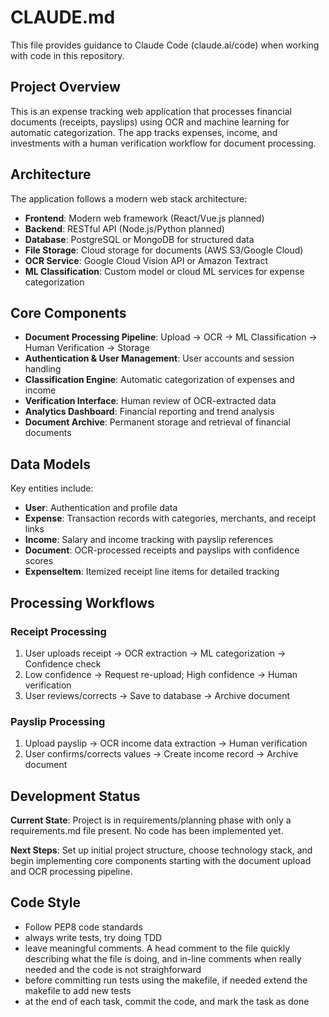 # CLAUDE.md

This file provides guidance to Claude Code (claude.ai/code) when working with code in this repository.

## Project Overview

This is an expense tracking web application that processes financial documents (receipts, payslips) using OCR and machine learning for automatic categorization. The app tracks expenses, income, and investments with a human verification workflow for document processing.

## Architecture

The application follows a modern web stack architecture:

- **Frontend**: Modern web framework (React/Vue.js planned)
- **Backend**: RESTful API (Node.js/Python planned) 
- **Database**: PostgreSQL or MongoDB for structured data
- **File Storage**: Cloud storage for documents (AWS S3/Google Cloud)
- **OCR Service**: Google Cloud Vision API or Amazon Textract
- **ML Classification**: Custom model or cloud ML services for expense categorization

## Core Components

- **Document Processing Pipeline**: Upload → OCR → ML Classification → Human Verification → Storage
- **Authentication & User Management**: User accounts and session handling
- **Classification Engine**: Automatic categorization of expenses and income
- **Verification Interface**: Human review of OCR-extracted data
- **Analytics Dashboard**: Financial reporting and trend analysis
- **Document Archive**: Permanent storage and retrieval of financial documents

## Data Models

Key entities include:
- **User**: Authentication and profile data
- **Expense**: Transaction records with categories, merchants, and receipt links
- **Income**: Salary and income tracking with payslip references  
- **Document**: OCR-processed receipts and payslips with confidence scores
- **ExpenseItem**: Itemized receipt line items for detailed tracking

## Processing Workflows

### Receipt Processing
1. User uploads receipt → OCR extraction → ML categorization → Confidence check
2. Low confidence → Request re-upload; High confidence → Human verification
3. User reviews/corrects → Save to database → Archive document

### Payslip Processing  
1. Upload payslip → OCR income data extraction → Human verification
2. User confirms/corrects values → Create income record → Archive document

## Development Status

**Current State**: Project is in requirements/planning phase with only a requirements.md file present. No code has been implemented yet.

**Next Steps**: Set up initial project structure, choose technology stack, and begin implementing core components starting with the document upload and OCR processing pipeline.

## Code Style
- Follow PEP8 code standards
- always write tests, try doing TDD
- leave meaningful comments. A head comment to the file quickly describing what the file is doing, and in-line comments when really needed and the code is not straighforward
- before committing run tests using the makefile, if needed extend the makefile to add new tests
- at the end of each task, commit the code, and mark the task as done
